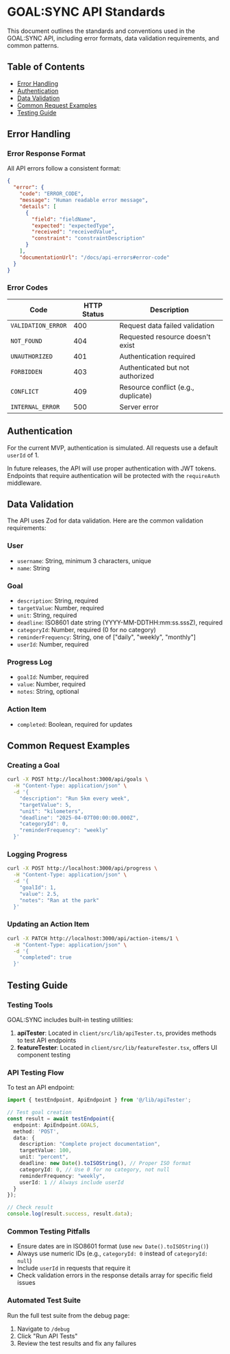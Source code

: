 # GOAL:SYNC API Standards

This document outlines the standards and conventions used in the GOAL:SYNC API, including error formats, data validation requirements, and common patterns.

## Table of Contents
- [Error Handling](#error-handling)
- [Authentication](#authentication)
- [Data Validation](#data-validation)
- [Common Request Examples](#common-request-examples)
- [Testing Guide](#testing-guide)

## Error Handling

### Error Response Format

All API errors follow a consistent format:

```json
{
  "error": {
    "code": "ERROR_CODE",
    "message": "Human readable error message",
    "details": [
      {
        "field": "fieldName",
        "expected": "expectedType",
        "received": "receivedValue",
        "constraint": "constraintDescription"
      }
    ],
    "documentationUrl": "/docs/api-errors#error-code"
  }
}
```

### Error Codes

| Code | HTTP Status | Description |
|------|-------------|-------------|
| `VALIDATION_ERROR` | 400 | Request data failed validation |
| `NOT_FOUND` | 404 | Requested resource doesn't exist |
| `UNAUTHORIZED` | 401 | Authentication required |
| `FORBIDDEN` | 403 | Authenticated but not authorized |
| `CONFLICT` | 409 | Resource conflict (e.g., duplicate) |
| `INTERNAL_ERROR` | 500 | Server error |

## Authentication

For the current MVP, authentication is simulated. All requests use a default `userId` of 1.

In future releases, the API will use proper authentication with JWT tokens. Endpoints that require authentication will be protected with the `requireAuth` middleware.

## Data Validation

The API uses Zod for data validation. Here are the common validation requirements:

### User

- `username`: String, minimum 3 characters, unique
- `name`: String

### Goal

- `description`: String, required
- `targetValue`: Number, required
- `unit`: String, required
- `deadline`: ISO8601 date string (YYYY-MM-DDTHH:mm:ss.sssZ), required
- `categoryId`: Number, required (0 for no category)
- `reminderFrequency`: String, one of ["daily", "weekly", "monthly"]
- `userId`: Number, required

### Progress Log

- `goalId`: Number, required
- `value`: Number, required
- `notes`: String, optional

### Action Item

- `completed`: Boolean, required for updates

## Common Request Examples

### Creating a Goal

```bash
curl -X POST http://localhost:3000/api/goals \
  -H "Content-Type: application/json" \
  -d '{
    "description": "Run 5km every week",
    "targetValue": 5,
    "unit": "kilometers",
    "deadline": "2025-04-07T00:00:00.000Z",
    "categoryId": 0,
    "reminderFrequency": "weekly"
  }'
```

### Logging Progress

```bash
curl -X POST http://localhost:3000/api/progress \
  -H "Content-Type: application/json" \
  -d '{
    "goalId": 1,
    "value": 2.5,
    "notes": "Ran at the park"
  }'
```

### Updating an Action Item

```bash
curl -X PATCH http://localhost:3000/api/action-items/1 \
  -H "Content-Type: application/json" \
  -d '{
    "completed": true
  }'
```

## Testing Guide

### Testing Tools

GOAL:SYNC includes built-in testing utilities:

1. **apiTester**: Located in `client/src/lib/apiTester.ts`, provides methods to test API endpoints
2. **featureTester**: Located in `client/src/lib/featureTester.tsx`, offers UI component testing

### API Testing Flow

To test an API endpoint:

```typescript
import { testEndpoint, ApiEndpoint } from '@/lib/apiTester';

// Test goal creation
const result = await testEndpoint({
  endpoint: ApiEndpoint.GOALS,
  method: 'POST',
  data: {
    description: "Complete project documentation",
    targetValue: 100,
    unit: "percent",
    deadline: new Date().toISOString(), // Proper ISO format
    categoryId: 0, // Use 0 for no category, not null
    reminderFrequency: "weekly",
    userId: 1 // Always include userId
  }
});

// Check result
console.log(result.success, result.data);
```

### Common Testing Pitfalls

- Ensure dates are in ISO8601 format (use `new Date().toISOString()`)
- Always use numeric IDs (e.g., `categoryId: 0` instead of `categoryId: null`)
- Include `userId` in requests that require it
- Check validation errors in the response details array for specific field issues

### Automated Test Suite

Run the full test suite from the debug page:

1. Navigate to `/debug`
2. Click "Run API Tests"
3. Review the test results and fix any failures